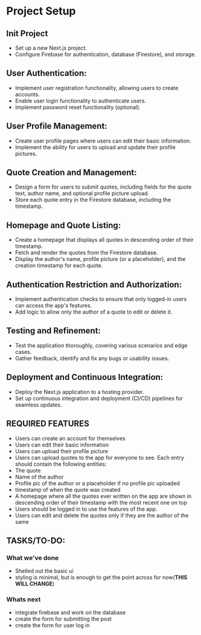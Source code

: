 # Project Setup
## Init Project
* Set up a new Next.js project.
* Configure Firebase for authentication, database (Firestore), and storage.

## User Authentication:
* Implement user registration functionality, allowing users to create accounts.
* Enable user login functionality to authenticate users.
* Implement password reset functionality (optional).

## User Profile Management:
* Create user profile pages where users can edit their basic information.
* Implement the ability for users to upload and update their profile pictures.

## Quote Creation and Management:
* Design a form for users to submit quotes, including fields for the quote text, author name, and optional profile picture upload.
* Store each quote entry in the Firestore database, including the timestamp.

## Homepage and Quote Listing:
* Create a homepage that displays all quotes in descending order of their timestamp.
* Fetch and render the quotes from the Firestore database.
* Display the author's name, profile picture (or a placeholder), and the creation timestamp for each quote.

## Authentication Restriction and Authorization:
* Implement authentication checks to ensure that only logged-in users can access the app's features.
* Add logic to allow only the author of a quote to edit or delete it.

## Testing and Refinement:
* Test the application thoroughly, covering various scenarios and edge cases.
* Gather feedback, identify and fix any bugs or usability issues.

## Deployment and Continuous Integration:
* Deploy the Next.js application to a hosting provider.
* Set up continuous integration and deployment (CI/CD) pipelines for seamless updates.

## REQUIRED FEATURES

* Users can create an account for themselves
* Users can edit their basic information
* Users can upload their profile picture
* Users can upload quotes to the app for everyone to see. Each entry should     contain the following entities:
* The quote
* Name of the author
* Profile pic of the author or a placeholder if no profile pic uploaded
* timestamp of when the quote was created
* A homepage where all the quotes ever written on the app are shown in descending order of their timestamp with the most recent one on top
* Users should be logged in to use the features of the app.
* Users can edit and delete the quotes only if they are the author of the same

## TASKS/TO-DO:
### What we've done

* Shelled out the basic ui
* styling is minimal, but is enough to get the point across for now(**THIS WILL CHANGE**)

### Whats next

* integrate firebase and work on the database
* create the form for submitting the post
* create the form for user log in